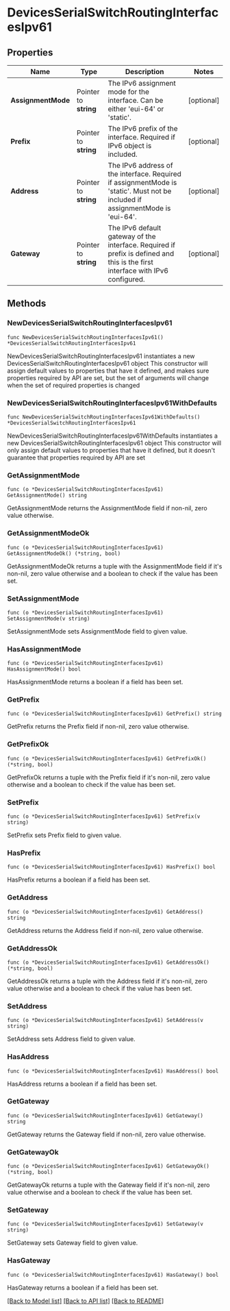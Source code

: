 # DevicesSerialSwitchRoutingInterfacesIpv61

## Properties

Name | Type | Description | Notes
------------ | ------------- | ------------- | -------------
**AssignmentMode** | Pointer to **string** | The IPv6 assignment mode for the interface. Can be either &#39;eui-64&#39; or &#39;static&#39;. | [optional] 
**Prefix** | Pointer to **string** | The IPv6 prefix of the interface. Required if IPv6 object is included. | [optional] 
**Address** | Pointer to **string** | The IPv6 address of the interface. Required if assignmentMode is &#39;static&#39;. Must not be included if           assignmentMode is &#39;eui-64&#39;. | [optional] 
**Gateway** | Pointer to **string** | The IPv6 default gateway of the interface. Required if prefix is defined and this is the first           interface with IPv6 configured. | [optional] 

## Methods

### NewDevicesSerialSwitchRoutingInterfacesIpv61

`func NewDevicesSerialSwitchRoutingInterfacesIpv61() *DevicesSerialSwitchRoutingInterfacesIpv61`

NewDevicesSerialSwitchRoutingInterfacesIpv61 instantiates a new DevicesSerialSwitchRoutingInterfacesIpv61 object
This constructor will assign default values to properties that have it defined,
and makes sure properties required by API are set, but the set of arguments
will change when the set of required properties is changed

### NewDevicesSerialSwitchRoutingInterfacesIpv61WithDefaults

`func NewDevicesSerialSwitchRoutingInterfacesIpv61WithDefaults() *DevicesSerialSwitchRoutingInterfacesIpv61`

NewDevicesSerialSwitchRoutingInterfacesIpv61WithDefaults instantiates a new DevicesSerialSwitchRoutingInterfacesIpv61 object
This constructor will only assign default values to properties that have it defined,
but it doesn't guarantee that properties required by API are set

### GetAssignmentMode

`func (o *DevicesSerialSwitchRoutingInterfacesIpv61) GetAssignmentMode() string`

GetAssignmentMode returns the AssignmentMode field if non-nil, zero value otherwise.

### GetAssignmentModeOk

`func (o *DevicesSerialSwitchRoutingInterfacesIpv61) GetAssignmentModeOk() (*string, bool)`

GetAssignmentModeOk returns a tuple with the AssignmentMode field if it's non-nil, zero value otherwise
and a boolean to check if the value has been set.

### SetAssignmentMode

`func (o *DevicesSerialSwitchRoutingInterfacesIpv61) SetAssignmentMode(v string)`

SetAssignmentMode sets AssignmentMode field to given value.

### HasAssignmentMode

`func (o *DevicesSerialSwitchRoutingInterfacesIpv61) HasAssignmentMode() bool`

HasAssignmentMode returns a boolean if a field has been set.

### GetPrefix

`func (o *DevicesSerialSwitchRoutingInterfacesIpv61) GetPrefix() string`

GetPrefix returns the Prefix field if non-nil, zero value otherwise.

### GetPrefixOk

`func (o *DevicesSerialSwitchRoutingInterfacesIpv61) GetPrefixOk() (*string, bool)`

GetPrefixOk returns a tuple with the Prefix field if it's non-nil, zero value otherwise
and a boolean to check if the value has been set.

### SetPrefix

`func (o *DevicesSerialSwitchRoutingInterfacesIpv61) SetPrefix(v string)`

SetPrefix sets Prefix field to given value.

### HasPrefix

`func (o *DevicesSerialSwitchRoutingInterfacesIpv61) HasPrefix() bool`

HasPrefix returns a boolean if a field has been set.

### GetAddress

`func (o *DevicesSerialSwitchRoutingInterfacesIpv61) GetAddress() string`

GetAddress returns the Address field if non-nil, zero value otherwise.

### GetAddressOk

`func (o *DevicesSerialSwitchRoutingInterfacesIpv61) GetAddressOk() (*string, bool)`

GetAddressOk returns a tuple with the Address field if it's non-nil, zero value otherwise
and a boolean to check if the value has been set.

### SetAddress

`func (o *DevicesSerialSwitchRoutingInterfacesIpv61) SetAddress(v string)`

SetAddress sets Address field to given value.

### HasAddress

`func (o *DevicesSerialSwitchRoutingInterfacesIpv61) HasAddress() bool`

HasAddress returns a boolean if a field has been set.

### GetGateway

`func (o *DevicesSerialSwitchRoutingInterfacesIpv61) GetGateway() string`

GetGateway returns the Gateway field if non-nil, zero value otherwise.

### GetGatewayOk

`func (o *DevicesSerialSwitchRoutingInterfacesIpv61) GetGatewayOk() (*string, bool)`

GetGatewayOk returns a tuple with the Gateway field if it's non-nil, zero value otherwise
and a boolean to check if the value has been set.

### SetGateway

`func (o *DevicesSerialSwitchRoutingInterfacesIpv61) SetGateway(v string)`

SetGateway sets Gateway field to given value.

### HasGateway

`func (o *DevicesSerialSwitchRoutingInterfacesIpv61) HasGateway() bool`

HasGateway returns a boolean if a field has been set.


[[Back to Model list]](../README.md#documentation-for-models) [[Back to API list]](../README.md#documentation-for-api-endpoints) [[Back to README]](../README.md)


